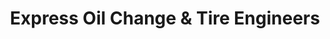 ---
title: "Express Oil Change & Tire Engineers"
url: /memphis/express-oil-change-und-tire-engineers-winchester-road/
shop: Reifen
---